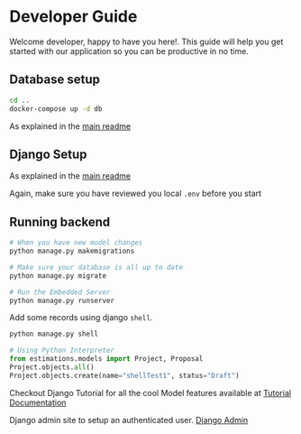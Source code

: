# Developer Guide

Welcome developer, happy to have you here!. This guide will help you get
started with our application so you can be productive in no time.

## Database setup

```sh
cd ..
docker-compose up -d db
```
As explained in the [main readme](../README.md#database-postgres-setup)


## Django Setup

As explained in the [main readme](../README.md#django-backend-setup)

Again, make sure you have reviewed you local `.env` before you start

## Running backend

```sh
# When you have new model changes
python manage.py makemigrations

# Make sure your database is all up to date
python manage.py migrate

# Run the Embedded Server
python manage.py runserver
```

Add some records using django `shell`.

```sh
python manage.py shell
```
```python
# Using Python Interpreter
from estimations.models import Project, Proposal
Project.objects.all()
Project.objects.create(name="shellTest1", status="Draft")
```
Checkout Django Tutorial for all the cool Model features available at [Tutorial Documentation](https://docs.djangoproject.com/en/4.1/intro/tutorial02/)

Django admin site to setup an authenticated user. [Django Admin](https://docs.djangoproject.com/en/4.1/intro/tutorial02/#introducing-the-django-admin)